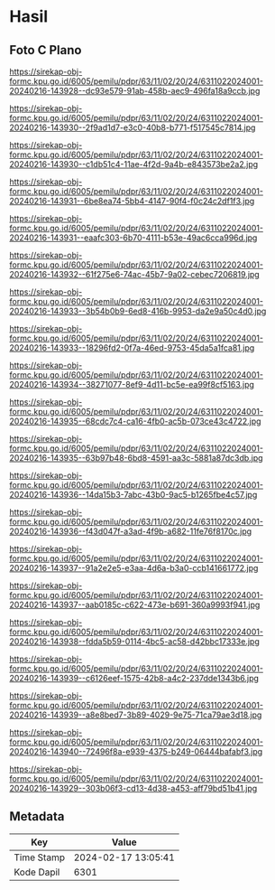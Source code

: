 # Hasil

## Foto C Plano

https://sirekap-obj-formc.kpu.go.id/6005/pemilu/pdpr/63/11/02/20/24/6311022024001-20240216-143928--dc93e579-91ab-458b-aec9-496fa18a9ccb.jpg

https://sirekap-obj-formc.kpu.go.id/6005/pemilu/pdpr/63/11/02/20/24/6311022024001-20240216-143930--2f9ad1d7-e3c0-40b8-b771-f517545c7814.jpg

https://sirekap-obj-formc.kpu.go.id/6005/pemilu/pdpr/63/11/02/20/24/6311022024001-20240216-143930--c1db51c4-11ae-4f2d-9a4b-e843573be2a2.jpg

https://sirekap-obj-formc.kpu.go.id/6005/pemilu/pdpr/63/11/02/20/24/6311022024001-20240216-143931--6be8ea74-5bb4-4147-90f4-f0c24c2df1f3.jpg

https://sirekap-obj-formc.kpu.go.id/6005/pemilu/pdpr/63/11/02/20/24/6311022024001-20240216-143931--eaafc303-6b70-4111-b53e-49ac6cca996d.jpg

https://sirekap-obj-formc.kpu.go.id/6005/pemilu/pdpr/63/11/02/20/24/6311022024001-20240216-143932--61f275e6-74ac-45b7-9a02-cebec7206819.jpg

https://sirekap-obj-formc.kpu.go.id/6005/pemilu/pdpr/63/11/02/20/24/6311022024001-20240216-143933--3b54b0b9-6ed8-416b-9953-da2e9a50c4d0.jpg

https://sirekap-obj-formc.kpu.go.id/6005/pemilu/pdpr/63/11/02/20/24/6311022024001-20240216-143933--18296fd2-0f7a-46ed-9753-45da5a1fca81.jpg

https://sirekap-obj-formc.kpu.go.id/6005/pemilu/pdpr/63/11/02/20/24/6311022024001-20240216-143934--38271077-8ef9-4d11-bc5e-ea99f8cf5163.jpg

https://sirekap-obj-formc.kpu.go.id/6005/pemilu/pdpr/63/11/02/20/24/6311022024001-20240216-143935--68cdc7c4-ca16-4fb0-ac5b-073ce43c4722.jpg

https://sirekap-obj-formc.kpu.go.id/6005/pemilu/pdpr/63/11/02/20/24/6311022024001-20240216-143935--63b97b48-6bd8-4591-aa3c-5881a87dc3db.jpg

https://sirekap-obj-formc.kpu.go.id/6005/pemilu/pdpr/63/11/02/20/24/6311022024001-20240216-143936--14da15b3-7abc-43b0-9ac5-b1265fbe4c57.jpg

https://sirekap-obj-formc.kpu.go.id/6005/pemilu/pdpr/63/11/02/20/24/6311022024001-20240216-143936--f43d047f-a3ad-4f9b-a682-11fe76f8170c.jpg

https://sirekap-obj-formc.kpu.go.id/6005/pemilu/pdpr/63/11/02/20/24/6311022024001-20240216-143937--91a2e2e5-e3aa-4d6a-b3a0-ccb141661772.jpg

https://sirekap-obj-formc.kpu.go.id/6005/pemilu/pdpr/63/11/02/20/24/6311022024001-20240216-143937--aab0185c-c622-473e-b691-360a9993f941.jpg

https://sirekap-obj-formc.kpu.go.id/6005/pemilu/pdpr/63/11/02/20/24/6311022024001-20240216-143938--fdda5b59-0114-4bc5-ac58-d42bbc17333e.jpg

https://sirekap-obj-formc.kpu.go.id/6005/pemilu/pdpr/63/11/02/20/24/6311022024001-20240216-143939--c6126eef-1575-42b8-a4c2-237dde1343b6.jpg

https://sirekap-obj-formc.kpu.go.id/6005/pemilu/pdpr/63/11/02/20/24/6311022024001-20240216-143939--a8e8bed7-3b89-4029-9e75-71ca79ae3d18.jpg

https://sirekap-obj-formc.kpu.go.id/6005/pemilu/pdpr/63/11/02/20/24/6311022024001-20240216-143940--72496f8a-e939-4375-b249-06444bafabf3.jpg

https://sirekap-obj-formc.kpu.go.id/6005/pemilu/pdpr/63/11/02/20/24/6311022024001-20240216-143929--303b06f3-cd13-4d38-a453-aff79bd51b41.jpg


## Metadata

| Key        | Value               |
| ---------- | ------------------- |
| Time Stamp | 2024-02-17 13:05:41 |
| Kode Dapil | 6301                |



